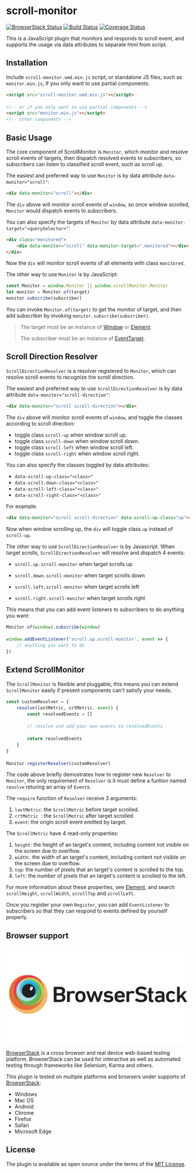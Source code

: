 # scroll-monitor
[![BrowserStack Status](https://www.browserstack.com/automate/badge.svg?badge_key=alhUZjJoT011bjkxWURzRUcrYm5TclNRRnVVL090Ulk5ODlrczNHUjB1QT0tLWFrNW9YbkdFMEwrTlI0RkZmQ1NoV2c9PQ==--3a4c5f45c55eb7fb7e942937938a217444f5c16a)](https://www.browserstack.com/automate/public-build/alhUZjJoT011bjkxWURzRUcrYm5TclNRRnVVL090Ulk5ODlrczNHUjB1QT0tLWFrNW9YbkdFMEwrTlI0RkZmQ1NoV2c9PQ==--3a4c5f45c55eb7fb7e942937938a217444f5c16a)
[![Build Status](https://travis-ci.org/swgrhck/scroll-monitor.svg?branch=master)](https://travis-ci.org/swgrhck/scroll-monitor)
[![Coverage Status](https://coveralls.io/repos/github/swgrhck/scroll-monitor/badge.svg?branch=master)](https://coveralls.io/github/swgrhck/scroll-monitor?branch=master)

This is a JavaScript plugin that monitors and responds to scroll event, and supports the usage via data attributes to separate html from script.

## Installation

Include `scroll-monitor.umd.min.js` script, or standalone JS files, such as `monitor.min.js`, if you only want to use partial components:

```html
<script src="scroll-monitor.umd.min.js"></script>

<!-- or if you only want to use partial components -->
<script src="monitor.min.js"></script>
<!-- other components -->
```

## Basic Usage

The core component of ScrollMonitor is `Monitor`, which monitor and resolve scroll events of targets, then dispatch resolved events to subscribers, so subscribers can listen to classified scroll event, such as scroll up.

The easiest and preferred way to use `Monitor` is by data attribute `data-monitor="scroll"`:

```html
<div data-monitor="scroll"></div>
```

The `div` above will monitor scroll events of `window`, so once window scrolled, `Monitor` would dispatch events to subscribers.

You can also specify the targets of `Monitor` by data attribute `data-monitor-target="<querySelector>"`:

```html
<div class="monitored">
    <div data-monitor="scroll" data-monitor-target=".monitored"></div>
</div>
```

Now the `div` will monitor scroll events of all elements with class `monitored`.

The other way to use `Monitor` is by JavaScript:

```javascript
const Monitor = window.Monitor || window.scrollMonitor.Monitor
let monitor = Monitor.of(target)
monitor.subscribe(subscriber)
```

You can invoke `Monitor.of(target)` to get the monitor of target, and then add subscriber by invoking `monitor.subscribe(subscriber)`.

> The target must be an instance of [Window](https://developer.mozilla.org/en-US/docs/Web/API/Window) or [Element](https://developer.mozilla.org/en-US/docs/Web/API/Element).
>
> The subscriber must be an instance of [EventTarget](https://developer.mozilla.org/en-US/docs/Web/API/EventTarget).

## Scroll Direction Resolver

`ScrollDirectionResolver` is a resolver registered to `Monitor`, which can resolve scroll events to recognize the scroll direction.

The easiest and preferred way to use `ScrollDirectionResolver` is by data attribute `data-monitor="scroll-direction"`:

```html
<div data-monitor="scroll scroll-direction"></div>
```

The `div` above will monitor scroll events of `window`, and toggle the classes according to scroll direction:

* toggle class `scroll-up` when window scroll up.
* toggle class `scroll-down` when window scroll down.
* toggle class `scroll-left` when window scroll left.
* toggle class `scroll-right` when window scroll right.

You can also specify the classes toggled by data attributes:

* `data-scroll-up-class="<class>"`
* `data-scroll-down-class="<class>"`
* `data-scroll-left-class="<class>"`
* `data-scroll-right-class="<class>"`

For example:

```html
<div data-monitor="scroll scroll-direction" data-scroll-up-class="up"></div>
```

Now when window scrolling up, the `div` will toggle class `up` instead of `scroll-up`.

The other way to use `ScrollDirectionResolver` is by Javascript. When target scrolls, `ScrollDirectionResolver` will resolve and dispatch 4 events:

* `scroll.up.scroll-monitor` when target scrolls up

* `scroll.down.scroll-monitor` when target scrolls down

* `scroll.left.scroll-monitor` when target scrolls left

* `scroll.right.scroll-monitor` when target scrolls right

This means that you can add event listeners to subscribers to do anything you want:

```javascript
Monitor.of(window).subscribe(window)

window.addEventListener('scroll.up.scroll-monitor', event => {
    // anything you want to do
})
```

## Extend ScrollMonitor

The `ScrollMonitor` is flexible and pluggable, this means you can extend `ScrollMonitor` easily if present components can't satisfy your needs.

```javascript
const customResolver = {
    resolve(lastMetric, crtMetric, event) {
        const resolvedEvents = []
        
        // resolve and add your own events to resolvedEvents
        
        return resolvedEvents
    }
}

Monitor.registerResolver(customResolver)
```

The code above briefly demostrates how to register new `Resolver` to `Monitor`,  the only requirement of `Resolver` is it must define a funtion named `resolve` returing an array of `Event`s.

The `require` function of `Resolver` receive 3 arguments:

1. `lastMetric`: the `ScrollMetric` before target scrolled.
2. `crtMetric `: the `ScrollMetric` after target scrolled.
3. `event`: the origin scroll event emitted by target.

The `ScrollMetric` have 4 read-only properties:

1. `height`: the height of an target's content, including content not visible on the screen due to overflow. 
2. `width`:  the width of an target's content, including content not visible on the screen due to overflow. 
3. `top`: the number of pixels that an target's content is scrolled to the top. 
4. `left`: the number of pixels that an target's content is scrolled to the left. 

For more information about these properties, see [Element](https://developer.mozilla.org/en-US/docs/Web/API/Element), and search `scrollHeight`, `scrollWidth`, `scrollTop` and `scrollLeft`.

Once you register your own `Register`, you can add `EventListener` to subscribers so that they can respond to events defined by yourself properly.

## Browser support

[![BrowserStack Logo](./assert/browserstack-logo.png)](http://browserstack.com/)

[BrowserStack](https://www.browserstack.com/) is a cross browser and real device web-based testing platform. BrowserStack can be used for interactive as well as automated testing through frameworks like Selenium, Karma and others.

This plugin is tested on multiple platforms and browsers under supports of [BrowserStack](https://www.browserstack.com/):

* Windows
* Mac OS
* Android
* Chrome
* Firefox
* Safari
* Microsoft Edge

## License

The plugin is available as open source under the terms of the [MIT License](https://opensource.org/licenses/MIT).
